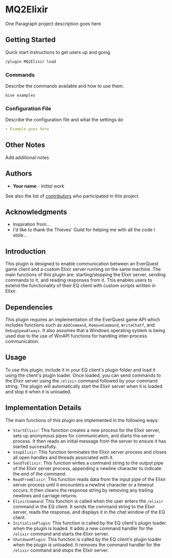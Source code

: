 # MQ2Elixir

One Paragraph project description goes here

## Getting Started

Quick start instructions to get users up and going

```txt
/plugin MQ2Elixir load
```

### Commands

Describe the commands available and how to use them.

```txt
Give examples
```

### Configuration File

Describe the configuration file and what the settings do

```yaml
- Example goes here
```

## Other Notes

Add additional notes

## Authors

* **Your name** - *Initial work*

See also the list of [contributors](https://github.com/your/project/contributors) who participated in this project.

## Acknowledgments

* Inspiration from...
* I'd like to thank the Thieves' Guild for helping me with all the code I stole...


 ## Introduction

This plugin is designed to enable communication between an EverQuest game client and a custom Elixir server running on the same machine. The main functions of this plugin are: 
starting/stopping the Elixir server, sending commands to it, and reading responses from it. This enables users to extend the functionality of their EQ client with custom scripts 
written in Elixir.

## Dependencies

This plugin requires an implementation of the EverQuest game API which includes functions such as `AddCommand`, `RemoveCommand`, `WriteChatf`, and `DebugSpewAlways`. It also 
assumes that a Windows operating system is being used due to the use of WinAPI functions for handling inter-process communication.

## Usage

To use this plugin, include it in your EQ client's plugin folder and load it using the client's plugin loader. Once loaded, you can send commands to the Elixir server using the 
`/elixir` command followed by your command string. The plugin will automatically start the Elixir server when it is loaded and stop it when it is unloaded.

## Implementation Details

The main functions of this plugin are implemented in the following ways:

- `StartElixir`: This function creates a new process for the Elixir server, sets up anonymous pipes for communication, and starts the server process. It then reads an initial 
message from the server to ensure it has started successfully.
- `StopElixir`: This function terminates the Elixir server process and closes all open handles and threads associated with it.
- `SendToElixir`: This function writes a command string to the output pipe of the Elixir server process, appending a newline character to indicate the end of the command.
- `ReadFromElixir`: This function reads data from the input pipe of the Elixir server process until it encounters a newline character or a timeout occurs. It then cleans the 
response string by removing any trailing newlines and carriage returns.
- `ElixirCommand`: This function is called when the user enters the `/elixir` command in the EQ client. It sends the command string to the Elixir server, reads the response, and 
displays it in the chat window of the EQ client.
- `InitializePlugin`: This function is called by the EQ client's plugin loader when the plugin is loaded. It adds a new command handler for the `/elixir` command and starts the 
Elixir server.
- `ShutdownPlugin`: This function is called by the EQ client's plugin loader when the plugin is unloaded. It removes the command handler for the `/elixir` command and stops the 
Elixir server.

